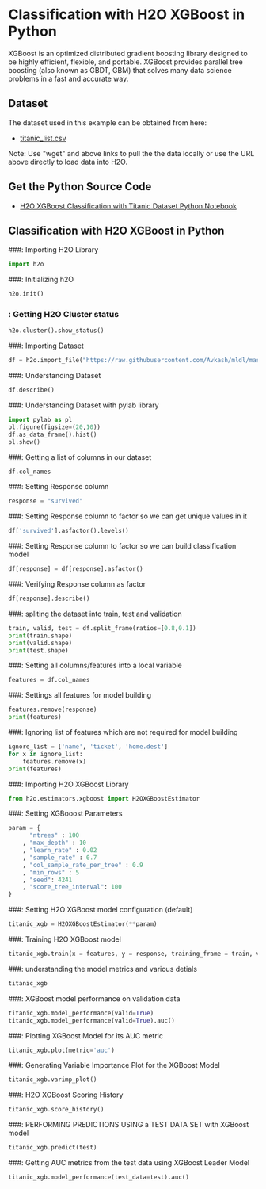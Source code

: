 # Classification with H2O XGBoost in Python #

XGBoost is an optimized distributed gradient boosting library designed to be highly efficient, flexible, and portable. XGBoost provides parallel tree boosting (also known as GBDT, GBM) that solves many data science problems in a fast and accurate way.

## Dataset ##
The dataset used in this example can be obtained from here:
 - [titanic_list.csv](https://raw.githubusercontent.com/Avkash/mldl/master/data/titanic_list.csv)

Note: Use "wget" and above links to pull the the data locally or use the URL above directly to load data into H2O.
  
## Get the Python Source Code ##
  - [H2O XGBoost Classification with Titanic Dataset Python Notebook](https://github.com/Avkash/mldl/blob/master/notebook/h2o/H2O_XGBoost_Classification_titanic.ipynb)
  
## Classification with H2O XGBoost in Python ##

###: Importing H2O Library
```python
import h2o
```

###: Initializing h2O
```python
h2o.init()
```

### : Getting H2O Cluster status
```python
h2o.cluster().show_status()
```

###: Importing Dataset
```python
df = h2o.import_file("https://raw.githubusercontent.com/Avkash/mldl/master/data/titanic_list.csv")
```

###: Understanding Dataset
```python
df.describe()
```

###: Understanding Dataset with pylab library
```python
import pylab as pl
pl.figure(figsize=(20,10))
df.as_data_frame().hist()
pl.show()
```

###: Getting a list of columns in our dataset
```python
df.col_names
```

###: Setting Response column
```python
response = "survived"
```

###: Setting Response column to factor so we can get unique values in it
```python
df['survived'].asfactor().levels()
```

###: Setting Response column to factor so we can build classification model
```python
df[response] = df[response].asfactor()
```

###: Verifying Response column as factor 
```python
df[response].describe()
```

###: spliting the dataset into train, test and validation  
```python
train, valid, test = df.split_frame(ratios=[0.8,0.1])
print(train.shape)
print(valid.shape)
print(test.shape)
```

###: Setting all columns/features into a local variable
```python
features = df.col_names
```

###: Settings all features for model building
```python
features.remove(response)
print(features)
```

###: Ignoring list of features which are not required for model building
```python
ignore_list = ['name', 'ticket', 'home.dest']
for x in ignore_list:
    features.remove(x)
print(features)    
```

###: Importing H2O XGBoost Library
```python
from h2o.estimators.xgboost import H2OXGBoostEstimator
```

###: Setting XGBooost Parameters
```python
param = {
      "ntrees" : 100
    , "max_depth" : 10
    , "learn_rate" : 0.02
    , "sample_rate" : 0.7
    , "col_sample_rate_per_tree" : 0.9
    , "min_rows" : 5
    , "seed": 4241
    , "score_tree_interval": 100
}
```

###: Setting H2O XGBoost model configuration (default)
```python
titanic_xgb = H2OXGBoostEstimator(**param)
```

###: Training H2O XGBoost model 
```python
titanic_xgb.train(x = features, y = response, training_frame = train, validation_frame = valid)
```

###: understanding the model metrics and various detials
```python
titanic_xgb
```

###: XGBoost model performance on validation data
```python
titanic_xgb.model_performance(valid=True)
titanic_xgb.model_performance(valid=True).auc()
```

###: Plotting XGBoost  Model for its AUC metric 
```python
titanic_xgb.plot(metric='auc')
```

###: Generating Variable Importance Plot for the XGBoost Model
```python
titanic_xgb.varimp_plot()
```

###:  H2O XGBoost Scoring History
```python
titanic_xgb.score_history()
```

###: PERFORMING PREDICTIONS USING a TEST DATA SET with XGBoost model
```python
titanic_xgb.predict(test)
```

###: Getting AUC metrics from the test data using XGBoost Leader Model
```python
titanic_xgb.model_performance(test_data=test).auc()
```
